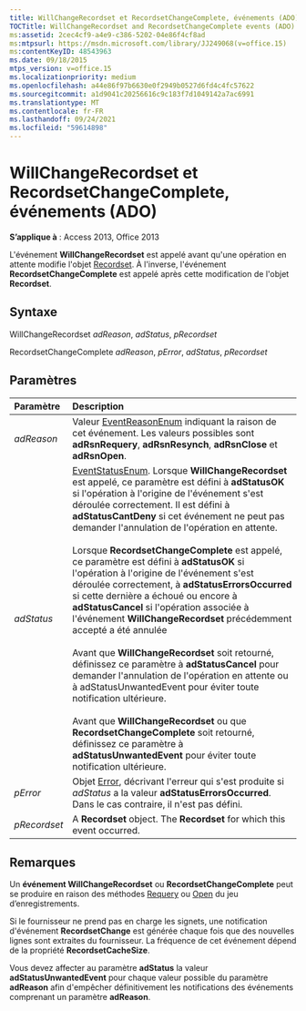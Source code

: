 ```yaml
---
title: WillChangeRecordset et RecordsetChangeComplete, événements (ADO)
TOCTitle: WillChangeRecordset and RecordsetChangeComplete events (ADO)
ms:assetid: 2cec4cf9-a4e9-c386-5202-04e86f4cf8ad
ms:mtpsurl: https://msdn.microsoft.com/library/JJ249068(v=office.15)
ms:contentKeyID: 48543963
ms.date: 09/18/2015
mtps_version: v=office.15
ms.localizationpriority: medium
ms.openlocfilehash: a44e86f97b6630e0f2949b0527d6fd4c4fc57622
ms.sourcegitcommit: a1d9041c20256616c9c183f7d1049142a7ac6991
ms.translationtype: MT
ms.contentlocale: fr-FR
ms.lasthandoff: 09/24/2021
ms.locfileid: "59614898"
---
```

# <a name="willchangerecordset-and-recordsetchangecomplete-events-ado"></a>WillChangeRecordset et RecordsetChangeComplete, événements (ADO)

**S’applique à** : Access 2013, Office 2013

L'événement **WillChangeRecordset** est appelé avant qu'une opération en attente modifie l'objet [Recordset](recordset-object-ado.md). À l'inverse, l'événement **RecordsetChangeComplete** est appelé après cette modification de l'objet **Recordset**.

## <a name="syntax"></a>Syntaxe

WillChangeRecordset *adReason*, *adStatus*, *pRecordset*

RecordsetChangeComplete *adReason*, *pError*, *adStatus*, *pRecordset*

## <a name="parameters"></a>Paramètres

|Paramètre|Description|
|:--------|:----------|
|*adReason* |Valeur [EventReasonEnum](eventreasonenum.md) indiquant la raison de cet événement. Les valeurs possibles sont **adRsnRequery**, **adRsnResynch**, **adRsnClose** et **adRsnOpen**.|
|*adStatus* |[EventStatusEnum](eventstatusenum.md). Lorsque **WillChangeRecordset** est appelé, ce paramètre est défini à **adStatusOK** si l'opération à l'origine de l'événement s'est déroulée correctement. Il est défini à **adStatusCantDeny** si cet événement ne peut pas demander l'annulation de l'opération en attente. <br/><br/>Lorsque **RecordsetChangeComplete** est appelé, ce paramètre est défini à **adStatusOK** si l'opération à l'origine de l'événement s'est déroulée correctement, à **adStatusErrorsOccurred** si cette dernière a échoué ou encore à **adStatusCancel** si l'opération associée à l'événement **WillChangeRecordset** précédemment accepté a été annulée <br/><br/>Avant que **WillChangeRecordset** soit retourné, définissez ce paramètre à **adStatusCancel** pour demander l'annulation de l'opération en attente ou à adStatusUnwantedEvent pour éviter toute notification ultérieure. <br/><br/>Avant que **WillChangeRecordset** ou que **RecordsetChangeComplete** soit retourné, définissez ce paramètre à **adStatusUnwantedEvent** pour éviter toute notification ultérieure.|
|*pError* |Objet [Error](error-object-ado.md), décrivant l'erreur qui s'est produite si *adStatus* a la valeur **adStatusErrorsOccurred**. Dans le cas contraire, il n'est pas défini.|
|*pRecordset* |A **Recordset** object. The **Recordset** for which this event occurred.|

## <a name="remarks"></a>Remarques

Un **événement WillChangeRecordset** ou **RecordsetChangeComplete** peut se produire en raison des méthodes [Requery](requery-method-ado.md) ou [Open](open-method-ado-recordset.md) du jeu d’enregistrements. 

Si le fournisseur ne prend pas en charge les signets, une notification d'événement **RecordsetChange** est générée chaque fois que des nouvelles lignes sont extraites du fournisseur. La fréquence de cet événement dépend de la propriété **RecordsetCacheSize**.

Vous devez affecter au paramètre **adStatus** la valeur **adStatusUnwantedEvent** pour chaque valeur possible du paramètre **adReason** afin d'empêcher définitivement les notifications des événements comprenant un paramètre **adReason**.

